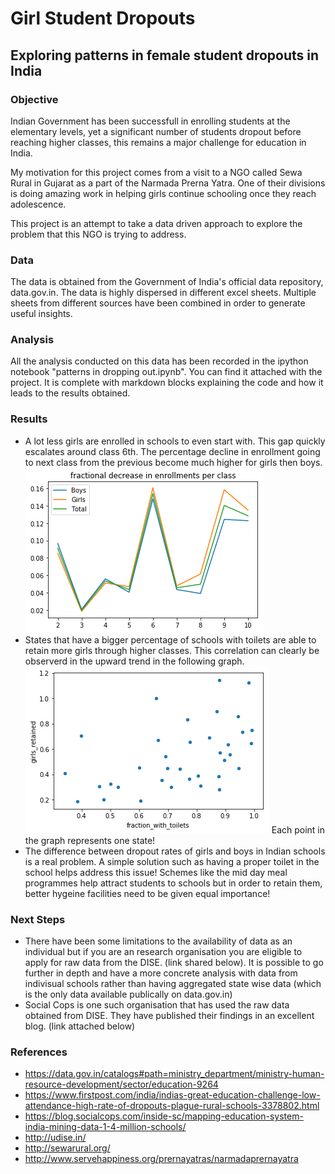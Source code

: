 # Girl Student Dropouts
## Exploring patterns in female student dropouts in India

### Objective
Indian Government has been successfull in enrolling students at the elementary levels, yet a significant number of students dropout before reaching higher classes, this remains a major challenge for education in India.

My motivation for this project comes from a visit to a NGO called Sewa Rural in Gujarat as a part of the Narmada Prerna Yatra. One of their divisions is doing amazing work in helping girls continue schooling once they reach adolescence.

This project is an attempt to take a data driven approach to explore the problem that this NGO is trying to address.

### Data
The data is obtained from the Government of India's official data repository, data.gov.in.
The data is highly dispersed in different excel sheets. Multiple sheets from different sources have been combined in order to generate useful insights.

### Analysis
All the analysis conducted on this data has been recorded in the ipython notebook "patterns in dropping out.ipynb". You can find it attached with the project. It is complete with markdown blocks explaining the code and how it leads to the results obtained.

### Results
 - A lot less girls are enrolled in schools to even start with. This gap quickly escalates around class 6th. The percentage decline in enrollment going to next class from the previous become much higher for girls then boys.
 ![Alt text](https://github.com/SusmeetJain/school_dropouts/blob/master/images/enollment_decrements.png)
 - States that have a bigger percentage of schools with toilets are able to retain more girls through higher classes. This correlation can clearly be observerd in the upward trend in the following graph. 
 ![Alt text](https://github.com/SusmeetJain/school_dropouts/blob/master/images/correlation.png)
 Each point in the graph represents one state!
 - The difference between dropout rates of girls and boys in Indian schools is a real problem. A simple solution such as having a proper toilet in the school helps address this issue! Schemes like the mid day meal programmes help attract students to schools but in order to retain them, better hygeine facilities need to be given equal importance!

### Next Steps
 - There have been some limitations to the availability of data as an individual but if you are an research organisation you are eligible to apply for raw data from the DISE. (link shared below). It is possible to go further in depth and have a more concrete analysis with data from indivisual schools rather than having aggregated state wise data (which is the only data available publically on data.gov.in)
 - Social Cops is one such organisation that has used the raw data obtained from DISE. They have published their findings in an excellent blog. (link attached below)

### References
 - https://data.gov.in/catalogs#path=ministry_department/ministry-human-resource-development/sector/education-9264
 - https://www.firstpost.com/india/indias-great-education-challenge-low-attendance-high-rate-of-dropouts-plague-rural-schools-3378802.html
 - https://blog.socialcops.com/inside-sc/mapping-education-system-india-mining-data-1-4-million-schools/
 - http://udise.in/
 - http://sewarural.org/
 - http://www.servehappiness.org/prernayatras/narmadaprernayatra
 
